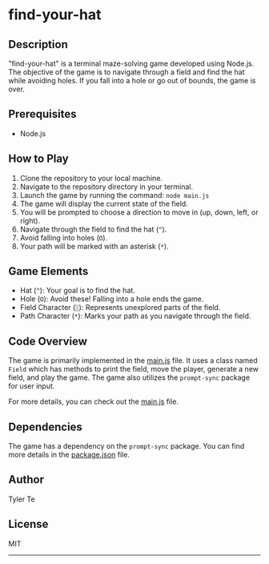 # find-your-hat

## Description
"find-your-hat" is a terminal maze-solving game developed using Node.js. The objective of the game is to navigate through a field and find the hat while avoiding holes. If you fall into a hole or go out of bounds, the game is over.

## Prerequisites
- Node.js

## How to Play
1. Clone the repository to your local machine.
2. Navigate to the repository directory in your terminal.
3. Launch the game by running the command: `node main.js`
4. The game will display the current state of the field.
5. You will be prompted to choose a direction to move in (up, down, left, or right).
6. Navigate through the field to find the hat (`^`).
7. Avoid falling into holes (`O`).
8. Your path will be marked with an asterisk (`*`).

## Game Elements
- Hat (`^`): Your goal is to find the hat.
- Hole (`O`): Avoid these! Falling into a hole ends the game.
- Field Character (`░`): Represents unexplored parts of the field.
- Path Character (`*`): Marks your path as you navigate through the field.

## Code Overview
The game is primarily implemented in the [main.js](https://github.com/TyTe108/find-your-hat/blob/main/main.js) file. It uses a class named `Field` which has methods to print the field, move the player, generate a new field, and play the game. The game also utilizes the `prompt-sync` package for user input.

For more details, you can check out the [main.js](https://github.com/TyTe108/find-your-hat/blob/main/main.js) file.

## Dependencies
The game has a dependency on the `prompt-sync` package. You can find more details in the [package.json](https://github.com/TyTe108/find-your-hat/blob/main/package.json) file.

## Author
Tyler Te

## License
MIT

---
